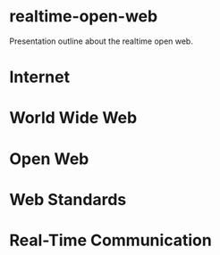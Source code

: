 # realtime-open-web
Presentation outline about the realtime open web.

# Internet

# World Wide Web

# Open Web

# Web Standards

# Real-Time Communication
